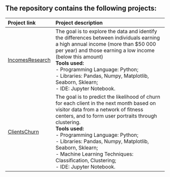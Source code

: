 ## The repository contains the following projects:
| Project link |Project description|
|:-----------------|:---------------|
|[IncomesResearch](https://github.com/shdrn2402/IncomesResearch)|The goal is to explore the data and identify the differences between individuals earning a high annual income (more than $50 000 per year) and those earning a low income (below this amount)</br>**Tools used:**</br>- Programming Language: Python;</br>- Libraries: Pandas, Numpy, Matplotlib, Seaborn, Sklearn;</br>- IDE: Jupyter Notebook.|
|[ClientsChurn](https://github.com/shdrn2402/ClientsChurn)|The goal is to predict the likelihood of churn for each client in the next month based on visitor data from a network of fitness centers, and to form user portraits through clustering.</br>**Tools used:**</br>- Programming Language: Python;</br>- Libraries: Pandas, Numpy, Matplotlib, Seaborn, Sklearn;</br>- Machine Learning Techniques: Classification, Clustering;</br>- IDE: Jupyter Notebook.|
